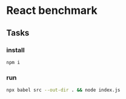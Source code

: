 # React benchmark

## Tasks

### install

```
npm i
```

### run

```sh
npx babel src --out-dir . && node index.js
```
